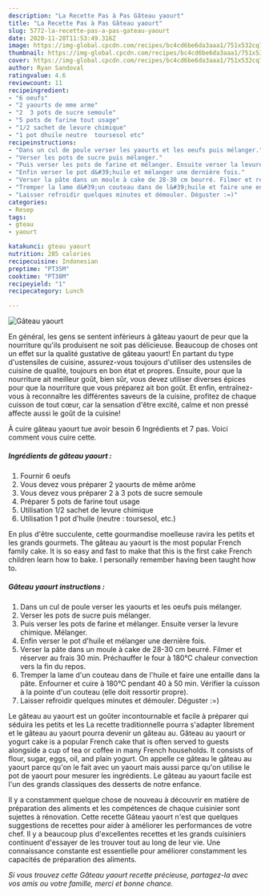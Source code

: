 ```yaml
---
description: "La Recette Pas à Pas Gâteau yaourt"
title: "La Recette Pas à Pas Gâteau yaourt"
slug: 5772-la-recette-pas-a-pas-gateau-yaourt
date: 2020-11-28T11:53:49.316Z
image: https://img-global.cpcdn.com/recipes/bc4cd6be6da3aaa1/751x532cq70/gateau-yaourt-photo-principale-de-la-recette.jpg
thumbnail: https://img-global.cpcdn.com/recipes/bc4cd6be6da3aaa1/751x532cq70/gateau-yaourt-photo-principale-de-la-recette.jpg
cover: https://img-global.cpcdn.com/recipes/bc4cd6be6da3aaa1/751x532cq70/gateau-yaourt-photo-principale-de-la-recette.jpg
author: Ryan Sandoval
ratingvalue: 4.6
reviewcount: 11
recipeingredient:
- "6 oeufs"
- "2 yaourts de mme arme"
- "2  3 pots de sucre semoule"
- "5 pots de farine tout usage"
- "1/2 sachet de levure chimique"
- "1 pot dhuile neutre  toursesol etc"
recipeinstructions:
- "Dans un cul de poule verser les yaourts et les oeufs puis mélanger."
- "Verser les pots de sucre puis mélanger."
- "Puis verser les pots de farine et mélanger. Ensuite verser la levure chimique. Mélanger."
- "Enfin verser le pot d&#39;huile et mélanger une dernière fois."
- "Verser la pâte dans un moule à cake de 28-30 cm beurré. Filmer et réserver au frais 30 min. Préchauffer le four à 180°C chaleur convection vers la fin du repos."
- "Tremper la lame d&#39;un couteau dans de l&#39;huile et faire une entaille dans la pâte. Enfourner et cuire à 180°C pendant 40 à 50 min. Vérifier la cuisson à la pointe d&#39;un couteau (elle doit ressortir propre)."
- "Laisser refroidir quelques minutes et démouler. Déguster :=)"
categories:
- Resep
tags:
- gteau
- yaourt

katakunci: gteau yaourt 
nutrition: 285 calories
recipecuisine: Indonesian
preptime: "PT35M"
cooktime: "PT38M"
recipeyield: "1"
recipecategory: Lunch

---
```



![Gâteau yaourt](https://img-global.cpcdn.com/recipes/bc4cd6be6da3aaa1/751x532cq70/gateau-yaourt-photo-principale-de-la-recette.jpg)

En général, les gens se sentent inférieurs à gâteau yaourt de peur que la nourriture qu'ils produisent ne soit pas délicieuse. Beaucoup de choses ont un effet sur la qualité gustative de gâteau yaourt! En partant du type d'ustensiles de cuisine, assurez-vous toujours d'utiliser des ustensiles de cuisine de qualité, toujours en bon état et propres. Ensuite, pour que la nourriture ait meilleur goût, bien sûr, vous devez utiliser diverses épices pour que la nourriture que vous préparez ait bon goût. Et enfin, entraînez-vous à reconnaître les différentes saveurs de la cuisine, profitez de chaque cuisson de tout cœur, car la sensation d'être excité, calme et non pressé affecte aussi le goût de la cuisine!

<!--inarticleads1-->

À cuire gâteau yaourt tue avoir besoin 6 Ingrédients et 7 pas. Voici comment vous cuire cette.

##### Ingrédients de gâteau yaourt :

1. Fournir 6 oeufs
1. Vous devez vous préparer 2 yaourts de même arôme
1. Vous devez vous préparer 2 à 3 pots de sucre semoule
1. Préparer 5 pots de farine tout usage
1. Utilisation 1/2 sachet de levure chimique
1. Utilisation 1 pot d&#39;huile (neutre : toursesol, etc.)


En plus d&#39;être succulente, cette gourmandise moelleuse ravira les petits et les grands gourmets. The gâteau au yaourt is the most popular French family cake. It is so easy and fast to make that this is the first cake French children learn how to bake. I personally remember having been taught how to. 

<!--inarticleads2-->

##### Gâteau yaourt instructions :

1. Dans un cul de poule verser les yaourts et les oeufs puis mélanger.
1. Verser les pots de sucre puis mélanger.
1. Puis verser les pots de farine et mélanger. Ensuite verser la levure chimique. Mélanger.
1. Enfin verser le pot d&#39;huile et mélanger une dernière fois.
1. Verser la pâte dans un moule à cake de 28-30 cm beurré. Filmer et réserver au frais 30 min. Préchauffer le four à 180°C chaleur convection vers la fin du repos.
1. Tremper la lame d&#39;un couteau dans de l&#39;huile et faire une entaille dans la pâte. Enfourner et cuire à 180°C pendant 40 à 50 min. Vérifier la cuisson à la pointe d&#39;un couteau (elle doit ressortir propre).
1. Laisser refroidir quelques minutes et démouler. Déguster :=)


Le gâteau au yaourt est un goûter incontournable et facile à préparer qui séduira les petits et les La recette traditionnelle pourra s&#39;adapter librement et le gâteau au yaourt pourra devenir un gâteau au. Gâteau au yaourt or yogurt cake is a popular French cake that is often served to guests alongside a cup of tea or coffee in many French households. It consists of flour, sugar, eggs, oil, and plain yogurt. On appelle ce gâteau le gâteau au yaourt parce qu&#39;on le fait avec un yaourt mais aussi parce qu&#39;on utilise le pot de yaourt pour mesurer les ingrédients. Le gâteau au yaourt facile est l&#39;un des grands classiques des desserts de notre enfance. 

<!--inarticleads1-->

<p>
Il y a constamment quelque chose de nouveau à découvrir en matière de préparation des aliments et les compétences de chaque cuisinier sont sujettes à rénovation. Cette recette Gâteau yaourt n'est que quelques suggestions de recettes pour aider à améliorer les performances de votre chef. Il y a beaucoup plus d'excellentes recettes et les grands cuisiniers continuent d'essayer de les trouver tout au long de leur vie. Une connaissance constante est essentielle pour améliorer constamment les capacités de préparation des aliments.
</p>

<p>
<i>Si vous trouvez cette Gâteau yaourt recette précieuse, partagez-la avec vos amis ou votre famille, merci et bonne chance.</i>
</p>
